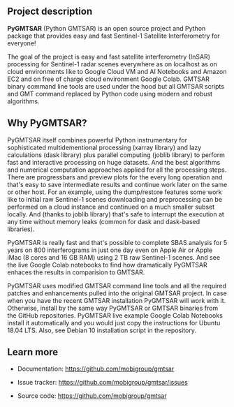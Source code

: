## Project description

**PyGMTSAR** (Python GMTSAR) is an open source project and Python package that provides easy and fast Sentinel-1 Satellite Interferometry for everyone! 

The goal of the project is easy and fast satellite interferometry (InSAR) processing for Sentinel-1 radar scenes everywhere as on localhost as on cloud environments like to Google Cloud VM and AI Notebooks and Amazon EC2 and on free of charge cloud environment Google Colab. GMTSAR binary command line tools are used under the hood but all GMTSAR scripts and GMT command replaced by Python code using modern and robust algorithms.

## Why PyGMTSAR?

PyGMTSAR itself combines powerful Python instrumentary for sophisticated multidementional processing (xarray library) and lazy calculations (dask library) plus parallel computing (joblib library) to perform fast and interactive processing on huge datasets. And the best algorithms and numerical computation approaches applied for all the processing steps. There are progressbars and preview plots for the every long operation and that's easy to save intermediate results and continue work later on the same or other host. For an example, using the dump/restore features some work like to initial raw Sentinel-1 scenes downloading and preprocessing can be performed on a cloud instance and continued on a much smaller subset locally. And (thanks to joblib library) that's safe to interrupt the execution at any time without memory leaks (common for dask and dask-based libraries).

PyGMTSAR is really fast and that's possible to complete SBAS analysis for 5 years on 800 interferograms in just one day even on Apple Air or Apple iMac (8 cores and 16 GB RAM) using 2 TB raw Sentinel-1 scenes. And see the live Google Colab notebooks to find how dramatically PyGMTSAR enhaces the results in comparision to GMTSAR.

PyGMTSAR uses modified GMTSAR command line tools and all the required patches and enhancements pulled into the original GMTSAR project. In case when you have the recent GMTSAR installation PyGMTSAR will work with it. Otherwise, install by the same way PyGMTSAR or GMTSAR  binaries from the GitHub repositories. PyGMTSAR live example Google Colab Notebooks install it automatically and you would just copy the instructions for Ubuntu 18.04 LTS. Also, see Debian 10 installation script in the repository. 

## Learn more

- Documentation: https://github.com/mobigroup/gmtsar

- Issue tracker: https://github.com/mobigroup/gmtsar/issues

- Source code: https://github.com/mobigroup/gmtsar

